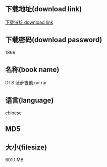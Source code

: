 ## 下载地址(download link)
[下载链接 download link](https://voluble-croquembouche-d321dc.netlify.app/?s=DTS+%E8%8F%A0%E8%90%9D%E5%90%89%E4%BB%96.rar)

## 下载密码(download password)
1866

## 名称(book name)
DTS 菠萝吉他.rar.rar

## 语言(language)
chinese

## MD5


## 大小(filesize)
601.1 MB
